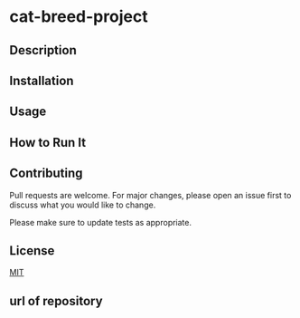 # cat-breed-project

## Description


## Installation


## Usage


## How to Run It


## Contributing


Pull requests are welcome. For major changes, please open an issue first
to discuss what you would like to change.


Please make sure to update tests as appropriate.


## License


[MIT](https://choosealicense.com/licenses/mit/)


## url of repository
